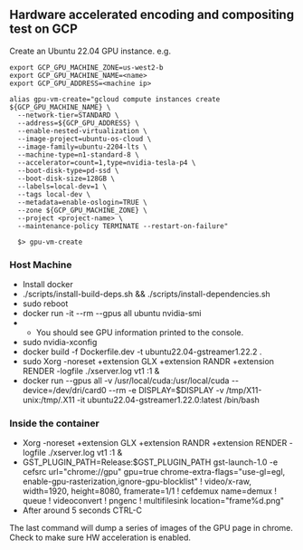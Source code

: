 ## Hardware accelerated encoding and compositing test on GCP

Create an Ubuntu 22.04 GPU instance. e.g.

```
export GCP_GPU_MACHINE_ZONE=us-west2-b
export GCP_GPU_MACHINE_NAME=<name>
export GCP_GPU_ADDRESS=<machine ip>

alias gpu-vm-create="gcloud compute instances create ${GCP_GPU_MACHINE_NAME} \
  --network-tier=STANDARD \
  --address=${GCP_GPU_ADDRESS} \
  --enable-nested-virtualization \
  --image-project=ubuntu-os-cloud \
  --image-family=ubuntu-2204-lts \
  --machine-type=n1-standard-8 \
  --accelerator=count=1,type=nvidia-tesla-p4 \
  --boot-disk-type=pd-ssd \
  --boot-disk-size=128GB \
  --labels=local-dev=1 \
  --tags local-dev \
  --metadata=enable-oslogin=TRUE \
  --zone ${GCP_GPU_MACHINE_ZONE} \
  --project <project-name> \
  --maintenance-policy TERMINATE --restart-on-failure"

  $> gpu-vm-create

```

### Host Machine 

- Install docker
- ./scripts/install-build-deps.sh && ./scripts/install-dependencies.sh
- sudo reboot
- docker run -it --rm --gpus all ubuntu nvidia-smi
- - You should see GPU information printed to the console.
- sudo nvidia-xconfig
- docker build -f Dockerfile.dev -t ubuntu22.04-gstreamer1.22.2 .
- sudo Xorg -noreset +extension GLX +extension RANDR +extension RENDER -logfile ./xserver.log vt1 :1 &
- docker run --gpus all -v /usr/local/cuda:/usr/local/cuda  --device=/dev/dri/card0 --rm -e DISPLAY=$DISPLAY -v /tmp/X11-unix:/tmp/.X11 -it ubuntu22.04-gstreamer1.22.0:latest /bin/bash

### Inside the container

- Xorg -noreset +extension GLX +extension RANDR +extension RENDER -logfile ./xserver.log vt1 :1 &
- GST_PLUGIN_PATH=Release:$GST_PLUGIN_PATH gst-launch-1.0 -e     cefsrc url="chrome://gpu" gpu=true chrome-extra-flags="use-gl=egl, enable-gpu-rasterization,ignore-gpu-blocklist" !     video/x-raw, width=1920, height=8080, framerate=1/1 !     cefdemux name=demux ! queue ! videoconvert ! pngenc !     multifilesink location="frame%d.png"
- After around 5 seconds CTRL-C

The last command will dump a series of images of the GPU page in chrome. Check to make sure HW acceleration is enabled.